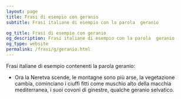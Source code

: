 ```yaml
---
layout: page
title: Frasi di esempio con geranio 
subtitle: Frasi italiane di esempio con la parola  geranio

og_title: Frasi di esempio con geranio 
og_description: Frasi italiane di esempio con la parola  geranio
og_type: website
permalink: /frasi/g/geranio.html
---
```


Frasi italiane di esempio contenenti la parola geranio:


- Ora la Neretva scende, le montagne sono più arse, la vegetazione cambia, cominciano i ciuffi fitti come muschio alto della macchia mediterranea, i suoi covoni di ginestre, qualche geranio selvatico.

